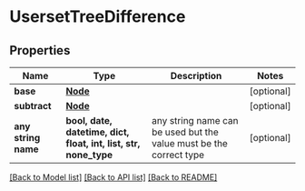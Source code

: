 # UsersetTreeDifference


## Properties
Name | Type | Description | Notes
------------ | ------------- | ------------- | -------------
**base** | [**Node**](Node.md) |  | [optional] 
**subtract** | [**Node**](Node.md) |  | [optional] 
**any string name** | **bool, date, datetime, dict, float, int, list, str, none_type** | any string name can be used but the value must be the correct type | [optional]

[[Back to Model list]](../README.md#documentation-for-models) [[Back to API list]](../README.md#documentation-for-api-endpoints) [[Back to README]](../README.md)


